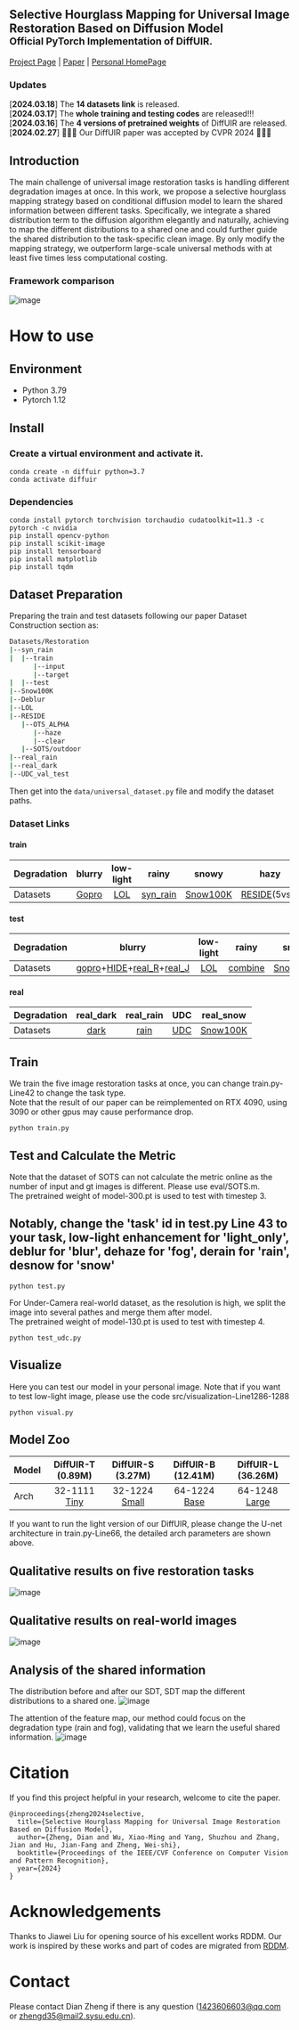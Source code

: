 ## Selective Hourglass Mapping for Universal Image Restoration Based on Diffusion Model <br><sub>Official PyTorch Implementation of DiffUIR. </sub>

[Project Page](https://isee-laboratory.github.io/DiffUIR/) | [Paper](https://arxiv.org/abs/2403.11157) | [Personal HomePage](https://zhengdian1.github.io)

### Updates
[**2024.03.18**] The **14 datasets link** is released. <br>
[**2024.03.17**] The **whole training and testing codes** are released!!! <br>
[**2024.03.16**] The **4 versions of pretrained weights** of DiffUIR are released. <br>
[**2024.02.27**]  🎉🎉🎉 Our DiffUIR paper was accepted by CVPR 2024 🎉🎉🎉 <br>

## Introduction

The main challenge of universal image restoration tasks is handling different degradation images at once. In this work, we propose a selective hourglass mapping strategy based on conditional diffusion model to learn the shared information between different tasks. Specifically, we integrate a 
shared distribution term to the diffusion algorithm elegantly and naturally, achieving to map the different distributions to a shared one and could further guide the shared distribution to the task-specific clean image. By only modify
the mapping strategy, we outperform large-scale universal methods with at least five times less computational costing.


### Framework comparison
![image](Images/diffuir.png)

# How to use

## Environment
* Python 3.79
* Pytorch 1.12

## Install

### Create a virtual environment and activate it.

```
conda create -n diffuir python=3.7
conda activate diffuir
```
### Dependencies

```
conda install pytorch torchvision torchaudio cudatoolkit=11.3 -c pytorch -c nvidia
pip install opencv-python
pip install scikit-image
pip install tensorboard
pip install matplotlib 
pip install tqdm
```

## Dataset Preparation

Preparing the train and test datasets following our paper Dataset Construction section as:

```bash
Datasets/Restoration
|--syn_rain
|  |--train
      |--input
      |--target
|  |--test
|--Snow100K
|--Deblur
|--LOL
|--RESIDE
   |--OTS_ALPHA
      |--haze
      |--clear
   |--SOTS/outdoor
|--real_rain
|--real_dark
|--UDC_val_test

```
Then get into the `data/universal_dataset.py` file and modify the dataset paths. 

### Dataset Links
#### train
| Degradation |      blurry   |   low-light   |   rainy  |   snowy  |    hazy   |
|-------------|:-------------:|:-------------:|:--------:|:--------:|:---------:|
| Datasets    | [Gopro](https://drive.google.com/file/d/1zgALzrLCC_tcXKu_iHQTHukKUVT1aodI/view?usp=sharing) | [LOL](https://drive.google.com/file/d/157bjO1_cFuSd0HWDUuAmcHRJDVyWpOxB/view) | [syn_rain](https://drive.google.com/file/d/14BidJeG4nSNuFNFDf99K-7eErCq4i47t/view?usp=sharing) |[Snow100K](https://www.google.com/url?q=https%3A%2F%2Fdesnownet.s3.amazonaws.com%2Fdataset_synthetic%2Ftrain%2FSnow100K-training.tar.gz&sa=D&sntz=1&usg=AOvVaw1Zj_7kQaF0c26DaZcoKEOr) | [RESIDE](https://pan.baidu.com/s/1c2rW4hi#list/path=%2F)(5vss)|

 #### test
| Degradation |      blurry   |   low-light   |   rainy  |   snowy  |    hazy   |
|-------------|:-------------:|:-------------:|:--------:|:--------:|:---------:|
| Datasets    | [gopro](https://drive.google.com/file/d/1k6DTSHu4saUgrGTYkkZXTptILyG9RRll/view?usp=sharing)+[HIDE](https://drive.google.com/file/d/1XRomKYJF1H92g1EuD06pCQe4o6HlwB7A/view?usp=sharing)+[real_R](https://drive.google.com/file/d/1glgeWXCy7Y0qWDc0MXBTUlZYJf8984hS/view?usp=sharing)+[real_J](https://drive.google.com/file/d/1Rb1DhhXmX7IXfilQ-zL9aGjQfAAvQTrW/view?usp=sharing) |[LOL](https://drive.google.com/file/d/157bjO1_cFuSd0HWDUuAmcHRJDVyWpOxB/view) | [combine](https://drive.google.com/file/d/1P_-RAvltEoEhfT-9GrWRdpEi6NSswTs8/view?usp=sharing)|[Snow100K](https://www.google.com/url?q=https%3A%2F%2Fdesnownet.s3.amazonaws.com%2Fdataset_synthetic%2Ftest%2FSnow100K-testset.tar.gz&sa=D&sntz=1&usg=AOvVaw3562USQHWQDnt8sLhWvl06) | [SOTS](https://utexas.app.box.com/s/uqvnbfo68kns1210z5k5j17cvazavcd1) |

 #### real
| Degradation |      real_dark   |   real_rain   |   UDC  |   real_snow  |    
|-------------|:----------------:|:-------------:|:------:|:------------:|
| Datasets    | [dark](https://drive.google.com/drive/folders/17ZjlY0ut7ye6hmQLwnplxpgDg5RQnhsf?usp=drive_link) | [rain](https://drive.google.com/drive/folders/18Tuc_EzT3aIyRoJcnNcqSp25YIpla2Ew?usp=drive_link) | [UDC](https://drive.google.com/drive/folders/1VEMP9aVcVGcaw47iKXgf-PF9tHu3vvOq?usp=drive_link) |[Snow100K](https://www.google.com/url?q=https%3A%2F%2Fdesnownet.s3.amazonaws.com%2Frealistic_image%2Frealistic.tar.gz&sa=D&sntz=1&usg=AOvVaw3SrhOt805ebXPoHQ6ruFqi) |

## Train 
We train the five image restoration tasks at once, you can change train.py-Line42 to change the task type. <br> 
Note that the result of our paper can be reimplemented on RTX 4090, using 3090 or other gpus may cause performance drop.
```
python train.py
```

## Test and Calculate the Metric
Note that the dataset of SOTS can not calculate the metric online as the number of input and gt images is different. 
Please use eval/SOTS.m.  <br>
The pretrained weight of model-300.pt is used to test with timestep 3.
## Notably, change the 'task' id in test.py Line 43 to your task, low-light enhancement for 'light_only', deblur for 'blur', dehaze for 'fog', derain for 'rain', desnow for 'snow' 
```
python test.py
```

For Under-Camera real-world dataset, as the resolution is high, we split the image into several pathes and merge them after model. <br>
The pretrained weight of model-130.pt is used to test with timestep 4.
```
python test_udc.py
```

## Visualize
Here you can test our model in your personal image. Note that if you want to test low-light image, please use the code src/visualization-Line1286-1288
```
python visual.py
```
## Model Zoo
| Model |    DiffUIR-T (0.89M)  |   DiffUIR-S (3.27M)  |   DiffUIR-B (12.41M)  |   DiffUIR-L (36.26M)  |
|-------|:---------------------:|:--------------------:|:---------------------:|:---------------------:|
| Arch  |        32-1111 [Tiny](https://drive.google.com/drive/folders/163LnmMHC8wAaKRHClUp0T7oU6GcAzScO?usp=drive_link)        |        32-1224  [Small](https://drive.google.com/drive/folders/1yPPtydoUd_szWG-O65kQ5dsLpqx7BHbp?usp=drive_link)     |        64-1224     [Base](https://drive.google.com/drive/folders/1H96UB15t8pv6Rs83MBDjB7t2OrHEMt08?usp=drive_link)   |        64-1248     [Large](https://drive.google.com/drive/folders/1Wg9-5hwzZVQ_kXMomRoFSC-ZU4X6FwSH?usp=drive_link)   |

If you want to run the light version of our DiffUIR, please change the U-net architecture in train.py-Line66, the detailed arch parameters are shown above.

## Qualitative results on five restoration tasks

![image](Images/five.png)

## Qualitative results on real-world images

![image](Images/real.png)

## Analysis of the shared information

The distribution before and after our SDT, SDT map the different distributions to a shared one.
![image](Images/tsne.png)

The attention of the feature map, our method could focus on the degradation type (rain and fog), validating that we learn the useful shared information.
![image](Images/attention.png)

# Citation

If you find this project helpful in your research, welcome to cite the paper.

```
@inproceedings{zheng2024selective,
  title={Selective Hourglass Mapping for Universal Image Restoration Based on Diffusion Model},
  author={Zheng, Dian and Wu, Xiao-Ming and Yang, Shuzhou and Zhang, Jian and Hu, Jian-Fang and Zheng, Wei-shi},
  booktitle={Proceedings of the IEEE/CVF Conference on Computer Vision and Pattern Recognition},
  year={2024}
}

```

# Acknowledgements

Thanks to Jiawei Liu for opening source of his excellent works RDDM. Our work is inspired by these works and part of codes are migrated from [RDDM](https://github.com/nachifur/RDDM).

# Contact

Please contact Dian Zheng if there is any question (1423606603@qq.com or zhengd35@mail2.sysu.edu.cn).
